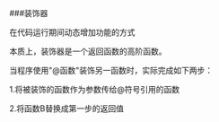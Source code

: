 ###装饰器

在代码运行期间动态增加功能的方式

本质上，装饰器是一个返回函数的高阶函数。

当程序使用"@函数"装饰另一函数时，实际完成如下两步：

1.将被装饰的函数作为参数传给@符号引用的函数

2.将函数B替换成第一步的返回值
